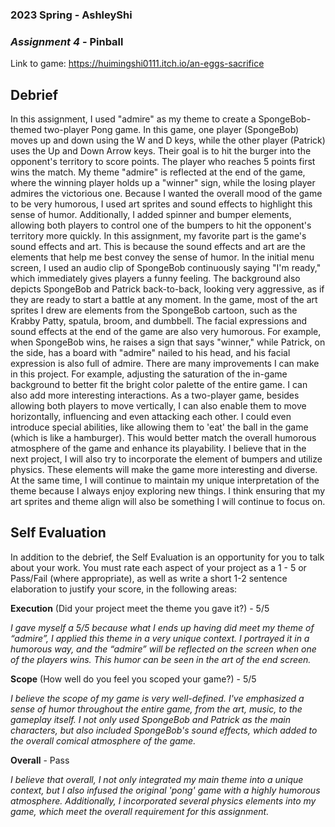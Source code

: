 ### **2023 Spring** - AshleyShi
### *Assignment 4* - Pinball
Link to game: https://huimingshi0111.itch.io/an-eggs-sacrifice


## **Debrief**
In this assignment, I used "admire" as my theme to create a SpongeBob-themed two-player Pong game. In this game, one player (SpongeBob) moves up and down using the W and D keys, while the other player (Patrick) uses the Up and Down Arrow keys. Their goal is to hit the burger into the opponent's territory to score points. The player who reaches 5 points first wins the match. My theme "admire" is reflected at the end of the game, where the winning player holds up a "winner" sign, while the losing player admires the victorious one. Because I wanted the overall mood of the game to be very humorous, I used art sprites and sound effects to highlight this sense of humor. Additionally, I added spinner and bumper elements, allowing both players to control one of the bumpers to hit the opponent's territory more quickly.
In this assignment, my favorite part is the game's sound effects and art. This is because the sound effects and art are the elements that help me best convey the sense of humor. In the initial menu screen, I used an audio clip of SpongeBob continuously saying "I'm ready," which immediately gives players a funny feeling. The background also depicts SpongeBob and Patrick back-to-back, looking very aggressive, as if they are ready to start a battle at any moment. In the game, most of the art sprites I drew are elements from the SpongeBob cartoon, such as the Krabby Patty, spatula, broom, and dumbbell. The facial expressions and sound effects at the end of the game are also very humorous. For example, when SpongeBob wins, he raises a sign that says "winner," while Patrick, on the side, has a board with "admire" nailed to his head, and his facial expression is also full of admire. 
There are many improvements I can make in this project. For example, adjusting the saturation of the in-game background to better fit the bright color palette of the entire game. I can also add more interesting interactions. As a two-player game, besides allowing both players to move vertically, I can also enable them to move horizontally, influencing and even attacking each other. I could even introduce special abilities, like allowing them to 'eat' the ball in the game (which is like a hamburger). This would better match the overall humorous atmosphere of the game and enhance its playability.
I believe that in the next project, I will also try to incorporate the element of bumpers and utilize physics. These elements will make the game more interesting and diverse. At the same time, I will continue to maintain my unique interpretation of the theme because I always enjoy exploring new things. I think ensuring that my art sprites and theme align will also be something I will continue to focus on.



## **Self Evaluation**
In addition to the debrief, the Self Evaluation is an opportunity for you to talk about your work. You must rate each aspect of your project as a 1 - 5 or Pass/Fail (where appropriate), as well as write a short 1-2 sentence elaboration to justify your score, in the following areas:


**Execution** (Did your project meet the theme you gave it?) - 5/5

*I gave myself a 5/5 because what I ends up having did meet my theme of “admire”, I applied this theme in a very unique context. I portrayed it in a humorous way, and the “admire” will be reflected on the screen when one of the players wins. This humor can be seen in the art of the end screen.*


**Scope** (How well do you feel you scoped your game?) - 5/5


*I believe the scope of my game is very well-defined. I've emphasized a sense of humor throughout the entire game, from the art, music, to the gameplay itself. I not only used SpongeBob and Patrick as the main characters, but also included SpongeBob's sound effects, which added to the overall comical atmosphere of the game.*


**Overall** - Pass


*I believe that overall, I not only integrated my main theme into a unique context, but I also infused the original 'pong' game with a highly humorous atmosphere. Additionally, I incorporated several physics elements into my game, which meet the overall requirement for this assignment.*
